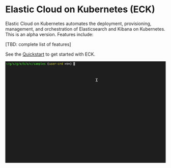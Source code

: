 # Elastic Cloud on Kubernetes (ECK)

Elastic Cloud on Kubernetes automates the deployment, provisioning, management, and orchestration of Elasticsearch and Kibana on Kubernetes.
This is an alpha version. Features include:

[TBD: complete list of features]

See the [Quickstart](https://www.elastic.co/guide/en/k8s/current/Quickstart.html) to get started with ECK.

![](docs/img/k8s-operator.gif)
